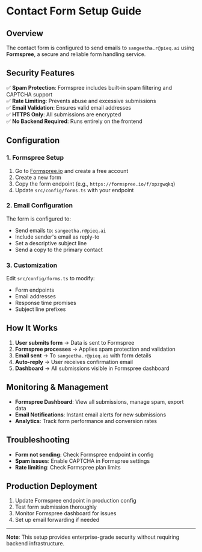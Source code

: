 # Contact Form Setup Guide

## Overview
The contact form is configured to send emails to `sangeetha.r@pieq.ai` using **Formspree**, a secure and reliable form handling service.

## Security Features
✅ **Spam Protection**: Formspree includes built-in spam filtering and CAPTCHA support  
✅ **Rate Limiting**: Prevents abuse and excessive submissions  
✅ **Email Validation**: Ensures valid email addresses  
✅ **HTTPS Only**: All submissions are encrypted  
✅ **No Backend Required**: Runs entirely on the frontend  

## Configuration

### 1. Formspree Setup
1. Go to [Formspree.io](https://formspree.io) and create a free account
2. Create a new form
3. Copy the form endpoint (e.g., `https://formspree.io/f/xpzgwqkq`)
4. Update `src/config/forms.ts` with your endpoint

### 2. Email Configuration
The form is configured to:
- Send emails to: `sangeetha.r@pieq.ai`
- Include sender's email as reply-to
- Set a descriptive subject line
- Send a copy to the primary contact

### 3. Customization
Edit `src/config/forms.ts` to modify:
- Form endpoints
- Email addresses
- Response time promises
- Subject line prefixes

## How It Works

1. **User submits form** → Data is sent to Formspree
2. **Formspree processes** → Applies spam protection and validation
3. **Email sent** → To `sangeetha.r@pieq.ai` with form details
4. **Auto-reply** → User receives confirmation email
5. **Dashboard** → All submissions visible in Formspree dashboard

## Monitoring & Management

- **Formspree Dashboard**: View all submissions, manage spam, export data
- **Email Notifications**: Instant email alerts for new submissions
- **Analytics**: Track form performance and conversion rates

## Troubleshooting

- **Form not sending**: Check Formspree endpoint in config
- **Spam issues**: Enable CAPTCHA in Formspree settings
- **Rate limiting**: Check Formspree plan limits

## Production Deployment

1. Update Formspree endpoint in production config
2. Test form submission thoroughly
3. Monitor Formspree dashboard for issues
4. Set up email forwarding if needed

---
**Note**: This setup provides enterprise-grade security without requiring backend infrastructure.
